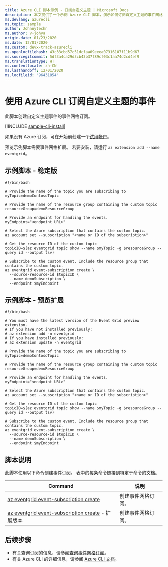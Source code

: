 ```yaml
---
title: Azure CLI 脚本示例 - 订阅自定义主题 | Microsoft Docs
description: 本文提供了一个示例 Azure CLI 脚本，演示如何订阅自定义主题的事件网格事件。
ms.devlang: azurecli
ms.topic: sample
author: Johnnytechn
ms.author: v-johya
origin.date: 01/23/2020
ms.date: 12/01/2020
ms.custom: devx-track-azurecli
ms.openlocfilehash: 43c33cbd57c51dcfaa09eeea07316107f11b9d67
ms.sourcegitcommit: 5df3a4ca29d3cb43b37f89cf03c1aa74d2cd4ef9
ms.translationtype: HT
ms.contentlocale: zh-CN
ms.lasthandoff: 12/01/2020
ms.locfileid: "96431854"
---
```

# <a name="subscribe-to-events-for-a-custom-topic-with-azure-cli"></a>使用 Azure CLI 订阅自定义主题的事件

此脚本创建自定义主题事件的事件网格订阅。

[!INCLUDE [sample-cli-install](../../../includes/sample-cli-install.md)]

如果没有 Azure 订阅，可在开始前创建一个[试用帐户](https://www.microsoft.com/china/azure/index.html?fromtype=cn)。

预览示例脚本需要事件网格扩展。 若要安装，请运行 `az extension add --name eventgrid`。

## <a name="sample-script---stable"></a>示例脚本 - 稳定版

```azurecli
#!/bin/bash

# Provide the name of the topic you are subscribing to
myTopic=demoContosoTopic

# Provide the name of the resource group containing the custom topic
resourceGroup=demoResourceGroup

# Provide an endpoint for handling the events.
myEndpoint="<endpoint URL>"

# Select the Azure subscription that contains the custom topic.
az account set --subscription "<name or ID of the subscription>"

# Get the resource ID of the custom topic
topicID=$(az eventgrid topic show --name $myTopic -g $resourceGroup --query id --output tsv)

# Subscribe to the custom event. Include the resource group that contains the custom topic.
az eventgrid event-subscription create \
  --source-resource-id $topicID \
  --name demoSubscription \
  --endpoint $myEndpoint
```
<!--Correct in MC about the argument of "--source-resource-id" -->

## <a name="sample-script---preview-extension"></a>示例脚本 - 预览扩展

```azurecli
#!/bin/bash

# You must have the latest version of the Event Grid preview extension.
# If you have not installed previously:
# az extension add -n eventgrid
# If you have installed previously:
# az extension update -n eventgrid

# Provide the name of the topic you are subscribing to
myTopic=demoContosoTopic

# Provide the name of the resource group containing the custom topic
resourceGroup=demoResourceGroup

# Provide an endpoint for handling the events.
myEndpoint="<endpoint URL>"

# Select the Azure subscription that contains the custom topic.
az account set --subscription "<name or ID of the subscription>"

# Get the resource ID of the custom topic
topicID=$(az eventgrid topic show --name $myTopic -g $resourceGroup --query id --output tsv)

# Subscribe to the custom event. Include the resource group that contains the custom topic.
az eventgrid event-subscription create \
  --source-resource-id $topicID \
  --name demoSubscription \
  --endpoint $myEndpoint
```


## <a name="script-explanation"></a>脚本说明

此脚本使用以下命令创建事件订阅。 表中的每条命令链接到特定于命令的文档。

| Command | 说明 |
|---|---|
| [az eventgrid event-subscription create](https://docs.microsoft.com/cli/azure/eventgrid/event-subscription#az-eventgrid-event-subscription-create) | 创建事件网格订阅。 |
| [az eventgrid event-subscription create](https://docs.microsoft.com/cli/azure/ext/eventgrid/eventgrid/event-subscription#ext-eventgrid-az-eventgrid-event-subscription-create) - 扩展版本 | 创建事件网格订阅。 |

## <a name="next-steps"></a>后续步骤

* 有关查询订阅的信息，请参阅[查询事件网格订阅](../query-event-subscriptions.md)。
* 有关 Azure CLI 的详细信息，请参阅 [Azure CLI 文档](/cli)。

